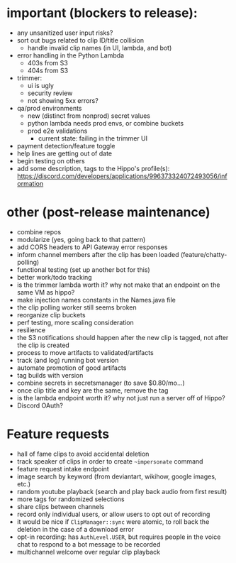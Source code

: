 # important (blockers to release):
  * any unsanitized user input risks?
  * sort out bugs related to clip ID/title collision
    * handle invalid clip names (in UI, lambda, and bot)
  * error handling in the Python Lambda
    * 403s from S3
    * 404s from S3
  * trimmer:
    * ui is ugly
    * security review
    * not showing 5xx errors?
  * qa/prod environments
    * new (distinct from nonprod) secret values
    * python lambda needs prod envs, or combine buckets
    * prod e2e validations
      * current state: failing in the trimmer UI
  * payment detection/feature toggle
  * help lines are getting out of date
  * begin testing on others
  * add some description, tags to the Hippo's profile(s): https://discord.com/developers/applications/996373324072493056/information

# other (post-release maintenance)
  * combine repos
  * modularize (yes, going back to that pattern)
  * add CORS headers to API Gateway error responses
  * inform channel members after the clip has been loaded (feature/chatty-polling)
  * functional testing (set up another bot for this)
  * better work/todo tracking
  * is the trimmer lambda worth it? why not make that an endpoint on the same VM as hippo?
  * make injection names constants in the Names.java file
  * the clip polling worker still seems broken
  * reorganize clip buckets
  * perf testing, more scaling consideration
  * resilience
  * the S3 notifications should happen after the new clip is tagged, not after the clip is created
  * process to move artifacts to validated/artifacts
  * track (and log) running bot version
  * automate promotion of good artifacts
  * tag builds with version
  * combine secrets in secretsmanager (to save $0.80/mo...)
  * once clip title and key are the same, remove the tag
  * is the lambda endpoint worth it? why not just run a server off of Hippo?
  * Discord OAuth?

# Feature requests
  * hall of fame clips to avoid accidental deletion
  * track speaker of clips in order to create `~impersonate` command
  * feature request intake endpoint
  * image search by keyword (from deviantart, wikihow, google images, etc.)
  * random youtube playback (search and play back audio from first result)
  * more tags for randomized selections
  * share clips between channels
  * record only individual users, or allow users to opt out of recording
  * it would be nice if `ClipManager::sync` were atomic, to roll back the deletion in the case of a download error
  * opt-in recording: has `AuthLevel.USER`, but requires people in the voice chat to respond to a bot message to be recorded
  * multichannel welcome over regular clip playback
